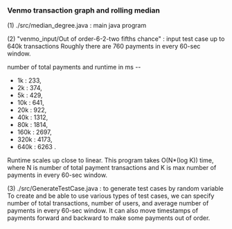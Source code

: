### Venmo transaction graph and rolling median

(1) ./src/median_degree.java : main java program

(2) "venmo_input/Out of order-6-2-two fifths chance" : input test case up to 640k transactions
                        Roughly there are 760 payments in every 60-sec window.

number of total payments and runtime in ms --
* 1k :    233,
* 2k :    374,
* 5k :    429,
* 10k :   641,
* 20k :   922,
* 40k :  1312,
* 80k :  1814,
* 160k : 2697,
* 320k : 4173,
* 640k : 6263 .

Runtime scales up close to linear.
This program takes O(N*(log K)) time, where N is number of total payment transactions and
                                            K is max number of payments in every 60-sec window.
                                            
(3) ./src/GenerateTestCase.java : to generate test cases by random variable
       To create and be able to use various types of test cases,
       we can specify number of total transactions, number of users, and
       average number of payments in every 60-sec window.
       It can also move timestamps of payments forward and backward to make some payments
       out of order.
